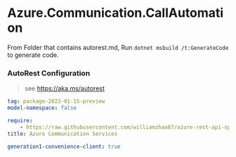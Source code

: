 # Azure.Communication.CallAutomation

From Folder that contains autorest.md, Run `dotnet msbuild /t:GenerateCode` to generate code.

### AutoRest Configuration
> see https://aka.ms/autorest

```yaml
tag: package-2023-01-15-preview
model-namespace: false

require:
    - https://raw.githubusercontent.com/williamzhao87/azure-rest-api-specs/f04fabd7a8780ca4c44a4e9ceb89459d524ac449/specification/communication/data-plane/CallAutomation/readme.md
title: Azure Communication Services

generation1-convenience-client: true

```
